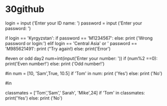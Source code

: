 # 30github
login = input ('Enter your ID name: ')
password = input ('Enter your password: ')

if login == 'Kyrgyzstan':
  if password == 'M1234567':
  else:
    print ('Wrong password or login:')
elif login == 'Central Asia' or ' password == 'M985621491':
  print ("Try again!)
else:
  print('Error')

  
#even or odd day2 
  num=int(input('Enter your number: '))
  if (num%2 ==0):
    print('Even number!')
  else:
  print ('Odd number!')

#in
num = [10, 'Sam',True, 10.5]
if 'Tom' in num:
  print ('Yes')
else:
print ('No')

#in

classmates = ['Tom','Sam',' Sarah', 'Mike',24]
if 'Tom' in classmates:
  print('Yes')
else:
  print ('No')
  

  

